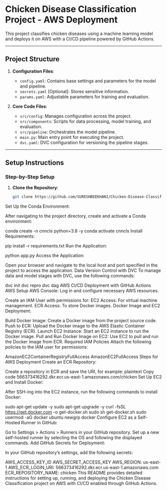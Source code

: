 # Chicken Disease Classification Project - AWS Deployment

This project classifies chicken diseases using a machine learning model and deploys it on AWS with a CI/CD pipeline powered by GitHub Actions.

---

## Project Structure

1. **Configuration Files**:
   - `config.yaml`: Contains base settings and parameters for the model and pipeline.
   - `secrets.yaml` [Optional]: Stores sensitive information.
   - `params.yaml`: Adjustable parameters for training and evaluation.

2. **Core Code Files**:
   - `src/config`: Manages configuration across the project.
   - `src/components`: Scripts for data processing, model training, and evaluation.
   - `src/pipeline`: Orchestrates the model pipeline.
   - `main.py`: Main entry point for executing the project.
   - `dvc.yaml`: DVC configuration for versioning the pipeline stages.

---

## Setup Instructions

### Step-by-Step Setup

1. **Clone the Repository**:

   ```sh
   git clone https://github.com/SURESHBEEKHANI/Chicken-Disease-Classification.git
Set Up the Conda Environment:

After navigating to the project directory, create and activate a Conda environment:

conda create -n cnncls python=3.8 -y
conda activate cnncls
Install Requirements:


pip install -r requirements.txt
Run the Application:

python app.py
Access the Application:

Open your browser and navigate to the local host and port specified in the project to access the application.
Data Version Control with DVC
To manage data and model stages with DVC, use the following commands:

dvc init
dvc repro
dvc dag
AWS CI/CD Deployment with GitHub Actions
AWS Setup
AWS Console: Log in and configure necessary AWS resources.

Create an IAM User with permissions for:
EC2 Access: For virtual machine management.
ECR Access: To store Docker images.
Docker Image and EC2 Deployment:

Build Docker Image: Create a Docker image from the project source code.
Push to ECR: Upload the Docker image to the AWS Elastic Container Registry (ECR).
Launch EC2 Instance: Start an EC2 instance to run the Docker image.
Pull and Run Docker Image on EC2: Use EC2 to pull and run the Docker image from ECR.
Required IAM Policies
Attach the following policies to the IAM user for permissions:

AmazonEC2ContainerRegistryFullAccess
AmazonEC2FullAccess
Steps for AWS Deployment
Create an ECR Repository:

Create a repository in ECR and save the URI, for example:
plaintext
Copy code
566373416292.dkr.ecr.us-east-1.amazonaws.com/chicken
Set Up EC2 and Install Docker:

After SSH-ing into the EC2 instance, run the following commands to install Docker:



sudo apt-get update -y
sudo apt-get upgrade -y
curl -fsSL https://get.docker.com -o get-docker.sh
sudo sh get-docker.sh
sudo usermod -aG docker ubuntu
newgrp docker
Configure EC2 as a Self-Hosted Runner in GitHub:

Go to Settings > Actions > Runners in your GitHub repository.
Set up a new self-hosted runner by selecting the OS and following the displayed commands.
Add GitHub Secrets for Deployment:

In your GitHub repository’s settings, add the following secrets:

AWS_ACCESS_KEY_ID
AWS_SECRET_ACCESS_KEY
AWS_REGION: us-east-1
AWS_ECR_LOGIN_URI: 566373416292.dkr.ecr.us-east-1.amazonaws.com
ECR_REPOSITORY_NAME: chicken
This README provides detailed instructions for setting up, running, and deploying the Chicken Disease Classification project on AWS with CI/CD enabled through GitHub Actions.
